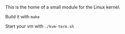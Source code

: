This is the home of a small module for the Linux kernel.

Build it with ``make``

Start your vm with ``./kvm-term.sh``
